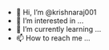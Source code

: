 - 👋 Hi, I’m @krishnaraj001
- 👀 I’m interested in ...
- 🌱 I’m currently learning ...
- 📫 How to reach me ...

<!---
krishnaraj001/krishnaraj001 is a ✨ special ✨ repository because its `README.md` (this file) appears on your GitHub profile.
You can click the Preview link to take a look at your changes.
--->
